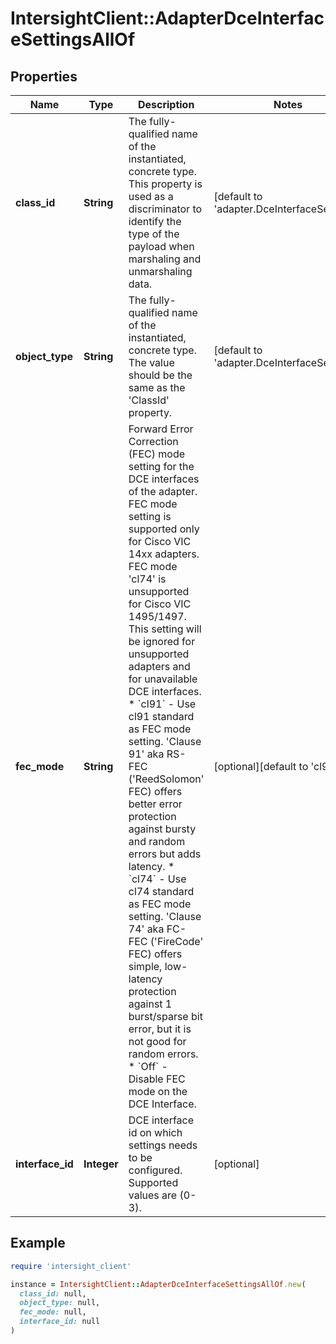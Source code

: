 # IntersightClient::AdapterDceInterfaceSettingsAllOf

## Properties

| Name | Type | Description | Notes |
| ---- | ---- | ----------- | ----- |
| **class_id** | **String** | The fully-qualified name of the instantiated, concrete type. This property is used as a discriminator to identify the type of the payload when marshaling and unmarshaling data. | [default to &#39;adapter.DceInterfaceSettings&#39;] |
| **object_type** | **String** | The fully-qualified name of the instantiated, concrete type. The value should be the same as the &#39;ClassId&#39; property. | [default to &#39;adapter.DceInterfaceSettings&#39;] |
| **fec_mode** | **String** | Forward Error Correction (FEC) mode setting for the DCE interfaces of the adapter. FEC mode setting is supported only for Cisco VIC 14xx adapters. FEC mode &#39;cl74&#39; is unsupported for Cisco VIC 1495/1497. This setting will be ignored for unsupported adapters and for unavailable DCE interfaces. * &#x60;cl91&#x60; - Use cl91 standard as FEC mode setting. &#39;Clause 91&#39; aka RS-FEC (&#39;ReedSolomon&#39; FEC) offers better error protection against bursty and random errors but adds latency. * &#x60;cl74&#x60; - Use cl74 standard as FEC mode setting. &#39;Clause 74&#39; aka FC-FEC (&#39;FireCode&#39; FEC) offers simple, low-latency protection against 1 burst/sparse bit error, but it is not good for random errors. * &#x60;Off&#x60; - Disable FEC mode on the DCE Interface. | [optional][default to &#39;cl91&#39;] |
| **interface_id** | **Integer** | DCE interface id on which settings needs to be configured. Supported values are (0-3). | [optional] |

## Example

```ruby
require 'intersight_client'

instance = IntersightClient::AdapterDceInterfaceSettingsAllOf.new(
  class_id: null,
  object_type: null,
  fec_mode: null,
  interface_id: null
)
```

